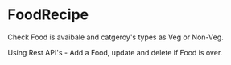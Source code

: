 # FoodRecipe


Check Food is avaibale and catgeroy's types as Veg or Non-Veg.

Using Rest API's - Add a Food, update and delete if Food is over.
